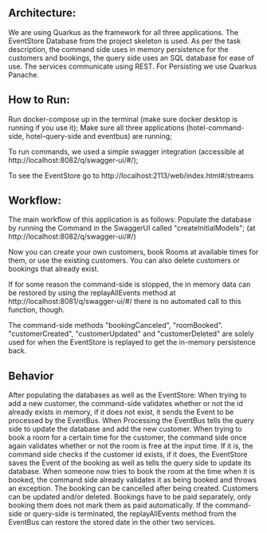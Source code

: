 <h2>Architecture:</h2>    
We are using Quarkus as the framework for all three applications. The EventStore Database from the project skeleton is used.    
As per the task description, the command side uses in memory persistence for the customers and bookings, the query side uses an SQL database for ease of use.  
The services communicate using REST. For Persisting we use Quarkus Panache.




<h2>How to Run:</h2> 
Run docker-compose up in the terminal (make sure docker desktop is running if you use it);    
Make sure all three applications (hotel-command-side, hotel-query-side and eventbus) are running;  

To run commands, we used a simple swagger integration (accessible at http://localhost:8082/q/swagger-ui/#/);   

To see the EventStore go to http://localhost:2113/web/index.html#/streams
   
<h2>Workflow:</h2>
The main workflow of this application is as follows:    
Populate the database by running the Command in the SwaggerUI called "createInitialModels"; (at http://localhost:8082/q/swagger-ui/#/)   

Now you can create your own customers, book Rooms at available times for them, or use the existing customers.
You can also delete customers or bookings that already exist.

If for some reason the command-side is stopped, the in memory data can be restored by using the replayAllEvents method at http://localhost:8081/q/swagger-ui/#/ there is no automated call to this function, though.

The command-side methods "bookingCanceled", "roomBooked". "customerCreated", "customerUpdated" and "customerDeleted" are solely used for when the EventStore is replayed to get the in-memory persistence back.

<h2>Behavior</h2>
After populating the databases as well as the EventStore:    
When trying to add a new customer, the command-side validates whether or not the id already exists in memory, if it does not exist, it sends the Event to be processed by the EventBus. When Processing the EventBus tells the query side to update the database and add the new customer.     
When trying to book a room for a certain time for the customer, the command side once again validates whether or not the room is free at the input time. If it is, the command side checks if the customer id exists, if it does, the EventStore saves the Event of the booking as well as tells the query side to update its database.
When someone now tries to book the room at the time when it is booked, the command side already validates it as being booked and throws an exception.
The booking can be cancelled after being created. Customers can be updated and/or deleted.
Bookings have to be paid separately, only booking them does not mark them as paid automatically.
If the command-side or query-side is terminated, the replayAllEvents method from the EventBus can restore the stored date in the other two services.
